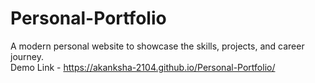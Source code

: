 # Personal-Portfolio
A modern personal website to showcase the skills, projects, and career journey.<br>
Demo Link - https://akanksha-2104.github.io/Personal-Portfolio/
